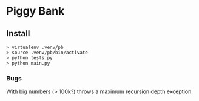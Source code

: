# Piggy Bank

## Install

```
> virtualenv .venv/pb
> source .venv/pb/bin/activate
> python tests.py
> python main.py
```

### Bugs

With big numbers (> 100k?) throws a maximum recursion depth exception.
